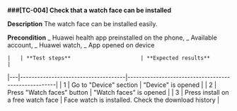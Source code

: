 **###[TC-004] Check that a watch face can be installed**

**Description**
The watch face can be installed easily.

**Precondition**
_ Huawei health app preinstalled on the phone,
_ Available account,
_ Huawei watch,
_ App opened on device

    |   | **Test steps**                      | **Expected results**                                |

|---|-------------------------------------|-----------------------------------------------------|
| 1 | Go to "Device" section | "Device" is opened |
| 2 | Press "Watch faces" button | "Watch faces" is opened |
| 3 | Press install on a free watch face | Face watch is installed. Check the download history |
